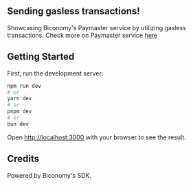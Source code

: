 ## Sending gasless transactions!

Showcasing Biconomy's Paymaster service by utilizing gasless transactions.
Check more on Paymaster service [here](https://docs.biconomy.io/paymaster)

## Getting Started

First, run the development server:

```bash
npm run dev
# or
yarn dev
# or
pnpm dev
# or
bun dev
```

Open [http://localhost:3000](http://localhost:3000) with your browser to see the result.

## Credits

Powered by Biconomy's SDK.
